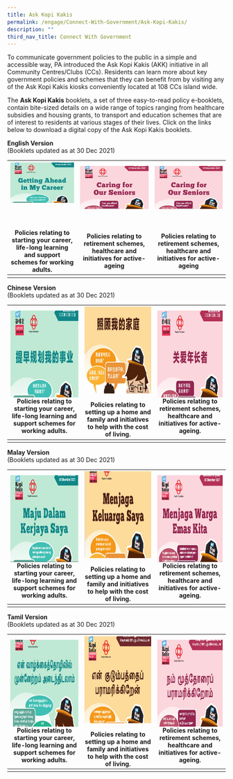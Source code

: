 ```yaml
---
title: Ask Kopi Kakis
permalink: /engage/Connect-With-Government/Ask-Kopi-Kakis/
description: ""
third_nav_title: Connect With Government
---
```

To communicate government policies to the public in a simple and accessible way, PA introduced the Ask Kopi Kakis (AKK) initiative in all Community Centres/Clubs (CCs). Residents can learn more about key government policies and schemes that they can benefit from by visiting any of the Ask Kopi Kakis kiosks conveniently located at 108 CCs island wide.

The **Ask Kopi Kakis** booklets, a set of three easy-to-read policy e-booklets, contain bite-sized details on a wide range of topics ranging from healthcare subsidies and housing grants, to transport and education schemes that are of interest to residents at various stages of their lives.  Click on the links below to download a digital copy of the Ask Kopi Kakis booklets. <br>

**English Version**<br>
(Booklets updated as at 30 Dec 2021)
		

|<a href="/files/Engage/pa-career-a4-eng-30pp-30122021-(final).pdf"><img   style="height:200;width:250" align="left" src="/images/Engage/Getting%20ahead%20in%20my%20career.png"><br><br><br><br><br><br><br><br><br></a>Policies relating to starting your career, life-long learning and support schemes for working adults.| <a href="/files/Engage/pa-senior-a4-36pp-eng-30122021-(final).pdf"><img  style="height:300;width:250" align="right" src="/images/Engage/Caring%20for%20Seniors.png"><br><br><br><br><br><br><br><br><br></a>Policies relating to retirement schemes, healthcare and initiatives for active-ageing | 	<a href="/files/Engage/pa-senior-a4-36pp-eng-30122021-(final).pdf"><img  style="height:300;width:250" align="right" src="/images/Engage/Caring%20for%20Seniors.png"><br><br><br><br><br><br><br><br><br></a>Policies relating to retirement schemes, healthcare and initiatives for active-ageing |
| -------- | -------- | -------- |
|      |      |      |



**Chinese Version**<br>
(Booklets updated as at 30 Dec 2021)


|<a href="/files/Engage/pa-career-chinese-final.pdf"><img style="height:200px;width:250px"  align="left" src="/images/Engage/Pa-career-chinese.png"><br><br><br><br><br><br><br><br><br><br><br></a>Policies relating to starting your career, life-long learning and support schemes for working adults. | <a href="/files/Engage/pa-family-chinese-final.pdf"><img style="height:200px;width:250px"  align="center" src="/images/Engage/pa-family-chinese.png"><br><br></a>Policies relating to setting up a home and family and initiatives to help with the cost of living. | <a href="/files/Engage/pa-senior-chinese-final.pdf"><img style="height:200px;width:250px"  align="right" src="/images/Engage/pa-senior-chinese.png"><br><br><br><br><br><br><br><br><br><br><br></a>Policies relating to retirement schemes, healthcare and initiatives for active-ageing.|
| -------- | -------- | -------- |
|   |  | |





**Malay Version**<br>
(Booklets updated as at 30 Dec 2021)



|<a href="/files/Engage/pa-career-malay-(final).pdf"><img style="height:200px;width:250px"  align="left" src="/images/Engage/pa-career-malay.png"><br><br><br><br><br><br><br><br><br><br><br></a>Policies relating to starting your career, life-long learning and support schemes for working adults. | <a href="/files/Engage/pa-career-malay-(final).pdf"><img style="height:200px;width:250px"  align="center" src="/images/Engage/pa-family-malay.png"><br><br></a>Policies relating to setting up a home and family and initiatives to help with the cost of living. | <a href="files/Engage/pa-senior-malay-(final).pdf"><img style="height:200px;width:250px"  align="right" src="/images/Engage/pa-senior-malay.png"><br><br><br><br><br><br><br><br><br><br><br></a>Policies relating to retirement schemes, healthcare and initiatives for active-ageing. |
| -------- | -------- | -------- |
|  |  |





**Tamil Version**<br>
(Booklets updated as at 30 Dec 2021)



| <a href="/files/Engage/pa-career-tamil-final.pdf"><img style="height:200px;width:250px"  align="left" src="/images/Engage/pa-career-tamil.png"><br><br><br><br><br><br><br><br><br><br><br></a> Policies relating to starting your career, life-long learning and support schemes for working adults. | <a href="/files/Engage/pa-family-tamil-final.pdf"><img style="height:200px;width:250px"  align="center" src="/images/Engage/pa-family-tamil.png"><br><br></a>Policies relating to setting up a home and family and initiatives to help with the cost of living.|<a href="/files/Engage/pa-senior-tamil-final.pdf"><img style="height:200px;width:250px"  align="right" src="/images/Engage/pa-senior-tamil.png"><br><br><br><br><br><br><br><br><br><br><br></a>Policies relating to retirement schemes, healthcare and initiatives for active-ageing. |
| -------- | -------- | -------- |
|  | | |